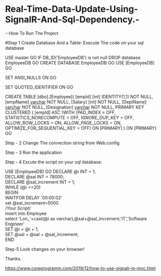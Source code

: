 # Real-Time-Data-Update-Using-SignalR-And-Sql-Dependency.-
--How To Run The Project

#Stap 1
Create Database And a Table:
Execute The code on your sql database

USE master
GO
IF DB_ID('EmployeeDB') is not null
DROP database EmployeeDB
GO
CREATE DATABASE EmployeeDB
GO
USE [EmployeeDB]
GO

SET ANSI_NULLS ON
GO

SET QUOTED_IDENTIFIER ON
GO

CREATE TABLE [dbo].[Employee](
	[empId] [int] IDENTITY(1,1) NOT NULL,
	[empName] [varchar](50) NOT NULL,
	[Salary] [int] NOT NULL,
	[DeptName] [varchar](50) NOT NULL,
	[Designation] [varchar](50) NOT NULL,
PRIMARY KEY CLUSTERED 
(
	[empId] ASC
)WITH (PAD_INDEX = OFF, STATISTICS_NORECOMPUTE = OFF, IGNORE_DUP_KEY = OFF, ALLOW_ROW_LOCKS = ON, ALLOW_PAGE_LOCKS = ON, OPTIMIZE_FOR_SEQUENTIAL_KEY = OFF) ON [PRIMARY]
) ON [PRIMARY]
GO

Step - 2
Change The connection string from Web.config

Step - 3
Run the application

Step - 4
Excute the script on your sql database:

USE [EmployeeDB]
GO
DECLARE @i INT = 1;  
 DECLARE @sal INT = 78000;  
 DECLARE @sal_increment INT = 1;  
 WHILE (@i <=20)  
  BEGIN  
  WAITFOR DELAY '00:00:02'  
  set @sal_increment=5000  
     /*Your Script*/  
 insert into Employee  
 select 'Lori_'+cast(@i as varchar),@sal+@sal_increment,'IT','Software Engineer'  
  SET @i = @i + 1;  
  SET @sal = @sal + @sal_increment;  
 END   

Step-5
Look changes on your browser!

Thanks.



https://www.coreprogramm.com/2019/12/how-to-use-signalr-in-mvc.html
